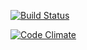 [![Build Status](https://travis-ci.org/Outsou/wadror.png)](https://travis-ci.org/Outsou/wadror)

[![Code Climate](https://codeclimate.com/github/Outsou/wadror.png)](https://codeclimate.com/github/Outsou/wadror)
